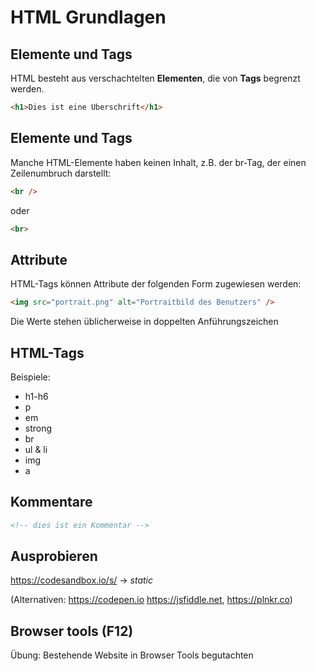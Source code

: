 # HTML Grundlagen

## Elemente und Tags

HTML besteht aus verschachtelten **Elementen**, die von **Tags** begrenzt werden.

```html
<h1>Dies ist eine Überschrift</h1>
```

## Elemente und Tags

Manche HTML-Elemente haben keinen Inhalt, z.B. der br-Tag, der einen Zeilenumbruch darstellt:

```html
<br />
```

oder

<!-- prettier-ignore -->
```html
<br>
```

## Attribute

HTML-Tags können Attribute der folgenden Form zugewiesen werden:

```html
<img src="portrait.png" alt="Portraitbild des Benutzers" />
```

Die Werte stehen üblicherweise in doppelten Anführungszeichen

## HTML-Tags

Beispiele:

- h1-h6
- p
- em
- strong
- br
- ul & li
- img
- a

## Kommentare

```html
<!-- dies ist ein Kommentar -->
```

## Ausprobieren

<https://codesandbox.io/s/> → _static_

(Alternativen: <https://codepen.io> <https://jsfiddle.net>, <https://plnkr.co>)

## Browser tools (F12)

Übung: Bestehende Website in Browser Tools begutachten

